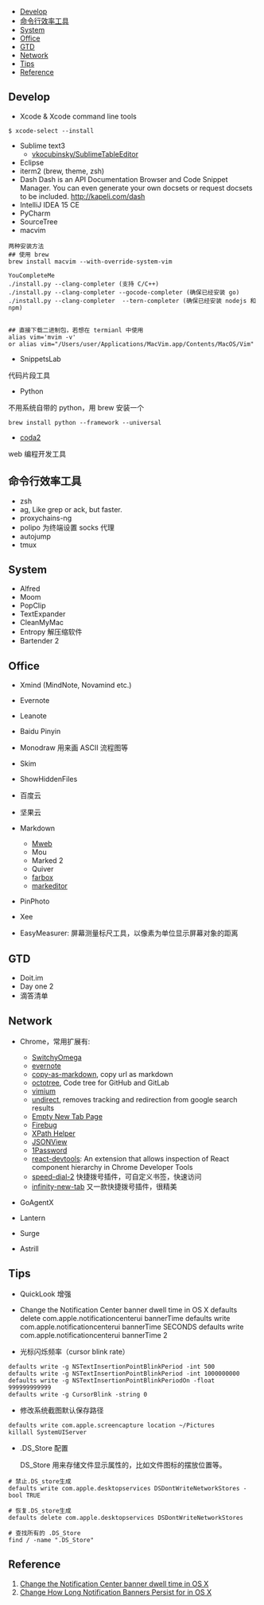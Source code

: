 
<!-- MarkdownTOC -->

- [Develop](#develop)
- [命令行效率工具](#命令行效率工具)
- [System](#system)
- [Office](#office)
- [GTD](#gtd)
- [Network](#network)
- [Tips](#tips)
- [Reference](#reference)

<!-- /MarkdownTOC -->


## Develop
- Xcode & Xcode command line tools

```shell
$ xcode-select --install
```

- Sublime text3
    - [vkocubinsky/SublimeTableEditor](https://github.com/vkocubinsky/SublimeTableEditor)
- Eclipse
- iterm2 (brew, theme, zsh)
- Dash
    Dash is an API Documentation Browser and Code Snippet Manager. You can even generate your own docsets or request docsets to be included. http://kapeli.com/dash
- IntelliJ IDEA 15 CE
- PyCharm
- SourceTree
- macvim

```shell
两种安装方法
## 使用 brew
brew install macvim --with-override-system-vim

YouCompleteMe
./install.py --clang-completer (支持 C/C++)
./install.py --clang-completer --gocode-completer (确保已经安装 go)
./install.py --clang-completer  --tern-completer (确保已经安装 nodejs 和 npm)


## 直接下载二进制包，若想在 termianl 中使用
alias vim='mvim -v'
or alias vim="/Users/user/Applications/MacVim.app/Contents/MacOS/Vim"
```

- SnippetsLab
	
代码片段工具

- Python
    
不用系统自带的 python，用 brew 安装一个

```
brew install python --framework --universal
```

- [coda2](https://panic.com/coda/)
    
web 编程开发工具


## 命令行效率工具

- zsh
- ag, Like grep or ack, but faster.
- proxychains-ng
- polipo 为终端设置 socks 代理
- autojump
- tmux


## System
- Alfred
- Moom
- PopClip
- TextExpander
- CleanMyMac
- Entropy
	解压缩软件
- Bartender 2


## Office

- Xmind (MindNote, Novamind etc.)
- Evernote
- Leanote
- Baidu Pinyin
- Monodraw
	用来画 ASCII 流程图等

- Skim
- ShowHiddenFiles
- 百度云
- 坚果云


- Markdown
	- [Mweb](http://zh.mweb.im/)
	- Mou
	- Marked 2
	- Quiver
	- [farbox](https://www.farbox.com/service/app/desktop_editor)
	- [markeditor](http://markeditor.farbox.com/)

- PinPhoto
- Xee
- EasyMeasurer: 屏幕测量标尺工具，以像素为单位显示屏幕对象的距离




## GTD

- Doit.im
- Day one 2
- 滴答清单

## Network

- Chrome，常用扩展有:
    - [SwitchyOmega](https://github.com/FelisCatus/SwitchyOmega)
    - [evernote](https://chrome.google.com/webstore/detail/evernote-web-clipper/pioclpoplcdbaefihamjohnefbikjilc?hl=zh-CN)
    - [copy-as-markdown](https://github.com/chitsaou/copy-as-markdown), copy url as markdown
    - [octotree](https://github.com/buunguyen/octotree), Code tree for GitHub and GitLab
    - [vimium](https://github.com/philc/vimium)
    - [undirect](https://github.com/xwipeoutx/undirect), removes tracking and redirection from google search results
    - [Empty New Tab Page](https://chrome.google.com/webstore/detail/empty-new-tab-page/dpjamkmjmigaoobjbekmfgabipmfilij?hl=zh-CN)
    - [Firebug](https://chrome.google.com/webstore/detail/firebug-lite-for-google-c/bmagokdooijbeehmkpknfglimnifench)
    - [XPath Helper](https://chrome.google.com/webstore/detail/xpath-helper/hgimnogjllphhhkhlmebbmlgjoejdpjl)
    - [JSONView](https://chrome.google.com/webstore/detail/jsonview/chklaanhfefbnpoihckbnefhakgolnmc)
    - [1Password](https://1password.com/)
    - [react-devtools](https://github.com/facebook/react-devtools): An extension that allows inspection of React component hierarchy in Chrome Developer Tools
    - [speed-dial-2](https://chrome.google.com/webstore/detail/speed-dial-2/jpfpebmajhhopeonhlcgidhclcccjcik?hl=zh-CN) 快捷拨号插件，可自定义书签，快速访问
    - [infinity-new-tab](https://chrome.google.com/webstore/detail/infinity-new-tab/dbfmnekepjoapopniengjbcpnbljalfg?hl=zh-CN&gl=ID) 又一款快捷拨号插件，很精美


- GoAgentX
- Lantern
- Surge
- Astrill



## Tips

- QuickLook 增强

- Change the Notification Center banner dwell time in OS X
    defaults delete com.apple.notificationcenterui bannerTime
    defaults write com.apple.notificationcenterui bannerTime SECONDS
    defaults write com.apple.notificationcenterui bannerTime 2


- 光标闪烁频率（cursor blink rate）

```shell
defaults write -g NSTextInsertionPointBlinkPeriod -int 500
defaults write -g NSTextInsertionPointBlinkPeriod -int 1000000000
defaults write -g NSTextInsertionPointBlinkPeriodOn -float 999999999999 
defaults write -g CursorBlink -string 0
```

- 修改系统截图默认保存路径

```
defaults write com.apple.screencapture location ~/Pictures
killall SystemUIServer
```

- .DS_Store 配置

    DS_Store 用来存储文件显示属性的，比如文件图标的摆放位置等。
    
```
# 禁止.DS_store生成
defaults write com.apple.desktopservices DSDontWriteNetworkStores -bool TRUE

# 恢复.DS_store生成
defaults delete com.apple.desktopservices DSDontWriteNetworkStores

# 查找所有的 .DS_Store
find / -name ".DS_Store"
```





## Reference

1. [Change the Notification Center banner dwell time in OS X](http://www.cnet.com/news/change-the-notification-center-banner-dwell-time-in-os-x/)
2. [Change How Long Notification Banners Persist for in OS X](http://osxdaily.com/2014/01/29/change-notifications-banner-time-mac-os-x/)







